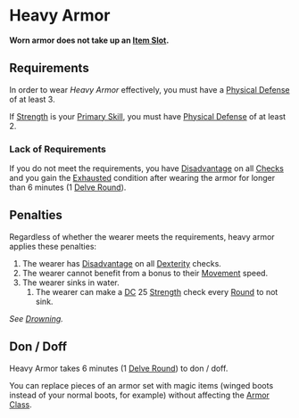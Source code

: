 # Heavy Armor

**Worn armor does not take up an [Item Slot](../Item%20Slot.md).**

## Requirements

In order to wear *Heavy Armor* effectively, you must have a [Physical Defense](../../Player%20Characters/Derived%20Statistics/Physical%20Defense.md) of at least 3.

If [Strength](../../Player%20Characters/The%20Ability%20Scores/Strength.md) is your [Primary Skill](../../Player%20Characters/Backgrounds/Primary%20Skill.md), you must have [Physical Defense](../../Player%20Characters/Derived%20Statistics/Physical%20Defense.md) of at least 2.

### Lack of Requirements

If you do not meet the requirements, you have [Disadvantage](../../Game%20Procedures/Die%20Rolling%20Mechanics/Disadvantage.md) on all [Checks](../../Game%20Procedures/Core%20Procedures/Check.md) and you gain the [Exhausted](../../Game%20Procedures/Conditions/Exhausted.md) condition after wearing the armor for longer than 6 minutes (1 [Delve Round](../../Game%20Procedures/Core%20Procedures/Round.md#Delve%20Round)).

## Penalties

Regardless of whether the wearer meets the requirements, heavy armor applies these penalties:

1. The wearer has [Disadvantage](../../Game%20Procedures/Die%20Rolling%20Mechanics/Disadvantage.md) on all [Dexterity](../../Player%20Characters/The%20Ability%20Scores/Dexterity.md) checks.
2. The wearer cannot benefit from a bonus to their [Movement](../../Game%20Procedures/Combat/Movement.md) speed.
3. The wearer sinks in water.
	1. The wearer can make a [DC](../../Game%20Procedures/Core%20Procedures/DC.md) 25 [Strength](../../Player%20Characters/The%20Ability%20Scores/Strength.md) check every [Round](../../Game%20Procedures/Core%20Procedures/Round.md) to not sink.

*See [Drowning](../../Game%20Procedures/Hazards/Elemental%20Hazards.md#Drowning).*

## Don / Doff

Heavy Armor takes 6 minutes (1 [Delve Round](../../Game%20Procedures/Core%20Procedures/Round.md#Delve%20Round)) to don / doff.

You can replace pieces of an armor set with magic items (winged boots instead of your normal boots, for example) without affecting the [Armor Class](../../Player%20Characters/Derived%20Statistics/Armor%20Class.md).
